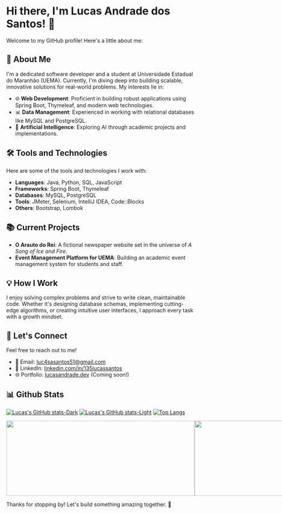 # Hi there, I'm Lucas Andrade dos Santos! 👋

Welcome to my GitHub profile! Here's a little about me:

## 🚀 About Me
I'm a dedicated software developer and a student at Universidade Estadual do Maranhão (UEMA). Currently, I'm diving deep into building scalable, innovative solutions for real-world problems. My interests lie in:

- 🌐 **Web Development**: Proficient in building robust applications using Spring Boot, Thymeleaf, and modern web technologies.
- 📊 **Data Management**: Experienced in working with relational databases like MySQL and PostgreSQL.
- 🤖 **Artificial Intelligence**: Exploring AI through academic projects and implementations.

## 🛠️ Tools and Technologies

Here are some of the tools and technologies I work with:

- **Languages**: Java, Python, SQL, JavaScript
- **Frameworks**: Spring Boot, Thymeleaf
- **Databases**: MySQL, PostgreSQL
- **Tools**: JMeter, Selenium, IntelliJ IDEA, Code::Blocks
- **Others**: Bootstrap, Lombok

## 📚 Current Projects

- **O Arauto do Rei**: A fictional newspaper website set in the universe of *A Song of Ice and Fire*.
- **Event Management Platform for UEMA**: Building an academic event management system for students and staff.

## 💡 How I Work

I enjoy solving complex problems and strive to write clean, maintainable code. Whether it's designing database schemas, implementing cutting-edge algorithms, or creating intuitive user interfaces, I approach every task with a growth mindset.

## 🌱 Let's Connect

Feel free to reach out to me!

- 📧 Email: luc4sasantos51@gmail.com
- 💼 LinkedIn: [linkedin.com/in/135lucassantos](https://www.linkedin.com/in/135lucassantos/)
- 🌐 Portfolio: [lucasandrade.dev](https://lucasandrade.dev) (Coming soon!)

## 📊 Github Stats

[![Lucas's GitHub stats-Dark](https://github-readme-stats.vercel.app/api?username=lucasA51&show_icons=true&theme=dark#gh-dark-mode-only)](https://github.com/anuraghazra/github-readme-stats#gh-dark-mode-only)
[![Lucas's GitHub stats-Light](https://github-readme-stats.vercel.app/api?username=lucasA51&show_icons=true&theme=default#gh-light-mode-only)](https://github.com/anuraghazra/github-readme-stats#gh-light-mode-only)
[![Top Langs](https://github-readme-stats.vercel.app/api/top-langs/?username=lucasA51&layout=compact&theme=transparent&title_color=fefefe&text_color=9f9f9f)](https://github.com/anuraghazra/github-readme-stats)

<div style="display: flex; flex-direction: row;">
 <img height=200 width=500 class="img" src="https://github-readme-stats.vercel.app/api?username=lucasA51&show_icons=true&theme=dark#gh-dark-mode-only" />
 <img height=200 width=500 class="img" src="https://github-readme-stats.vercel.app/api/top-langs/?username=lucasA51&layout=compact&theme=transparent&title_color=fefefe&text_color=9f9f9f" />
</div>

Thanks for stopping by! Let's build something amazing together. 🚀

